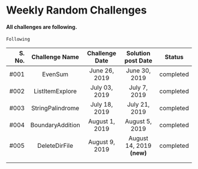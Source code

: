 # Weekly Random Challenges 

#### All challenges are following.

    Following 

| S. No.    | Challenge Name      |   Challenge Date    | Solution post Date                 |   Status   |
| ---:      |        :---:        |        :---:        |        :---:                       |    :---:   |
|   #001    |  EvenSum            |   June 26, 2019     |  June 30, 2019                     | completed  |
|   #002    |  ListItemExplore    |   July 03, 2019     |  July 7, 2019                      | completed  |
|   #003    |  StringPalindrome   |   July 18, 2019     |  July 21, 2019                     | completed  |
|   #004    |  BoundaryAddition   |   August 1, 2019    |  August 5, 2019                    | completed  |
|   #005    |  DeleteDirFile      |   August 9, 2019    |  August 14, 2019   __(new)__       | completed  |
|           |                     |                     |                                    |            |
|           |                     |                     |                                    |            |